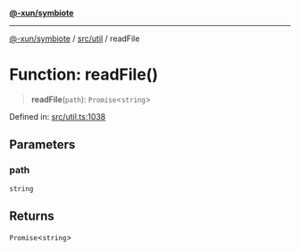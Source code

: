 [**@-xun/symbiote**](../../../README.md)

***

[@-xun/symbiote](../../../README.md) / [src/util](../README.md) / readFile

# Function: readFile()

> **readFile**(`path`): `Promise`\<`string`\>

Defined in: [src/util.ts:1038](https://github.com/Xunnamius/symbiote/blob/4058415994948905c0e64092da29324812f36a24/src/util.ts#L1038)

## Parameters

### path

`string`

## Returns

`Promise`\<`string`\>
